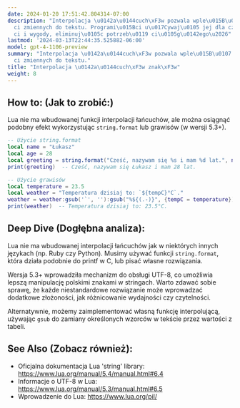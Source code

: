 ```yaml
---
date: 2024-01-20 17:51:42.804314-07:00
description: "Interpolacja \u0142a\u0144cuch\xF3w pozwala wple\u015B\u0107 warto\u015B\
  ci zmiennych do tekstu. Programi\u015Bci u\u017Cywaj\u0105 jej dla czytelno\u015B\
  ci i wygody, eliminuj\u0105c potrzeb\u0119 ci\u0105g\u0142ego\u2026"
lastmod: '2024-03-13T22:44:35.525882-06:00'
model: gpt-4-1106-preview
summary: "Interpolacja \u0142a\u0144cuch\xF3w pozwala wple\u015B\u0107 warto\u015B\
  ci zmiennych do tekstu."
title: "Interpolacja \u0142a\u0144cuch\xF3w znak\xF3w"
weight: 8
---
```


## How to: (Jak to zrobić:)
Lua nie ma wbudowanej funkcji interpolacji łańcuchów, ale można osiągnąć podobny efekt wykorzystując `string.format` lub grawisów (w wersji 5.3+).

```Lua
-- Użycie string.format
local name = "Łukasz"
local age = 28
local greeting = string.format("Cześć, nazywam się %s i mam %d lat.", name, age)
print(greeting)  -- Cześć, nazywam się Łukasz i mam 28 lat.

-- Użycie grawisów
local temperature = 23.5
local weather = "Temperatura dzisiaj to: `${tempC}°C`."
weather = weather:gsub('`', ''):gsub("%${(.-)}", {tempC = temperature})
print(weather)  -- Temperatura dzisiaj to: 23.5°C.
```

## Deep Dive (Dogłębna analiza):
Lua nie ma wbudowanej interpolacji łańcuchów jak w niektórych innych językach (np. Ruby czy Python). Musimy używać funkcji `string.format`, która działa podobnie do printf w C, lub pisać własne rozwiązania.

Wersja 5.3+ wprowadziła mechanizm do obsługi UTF-8, co umożliwia lepszą manipulację polskimi znakami w stringach. Warto zdawać sobie sprawę, że każde niestandardowe rozwiązanie może wprowadzać dodatkowe złożoności, jak różnicowanie wydajności czy czytelności.

Alternatywnie, możemy zaimplementować własną funkcję interpolującą, używając `gsub` do zamiany określonych wzorców w tekście przez wartości z tabeli.

## See Also (Zobacz również):
- Oficjalna dokumentacja Lua 'string' library: https://www.lua.org/manual/5.4/manual.html#6.4
- Informacje o UTF-8 w Lua: https://www.lua.org/manual/5.3/manual.html#6.5
- Wprowadzenie do Lua: https://www.lua.org/pil/
